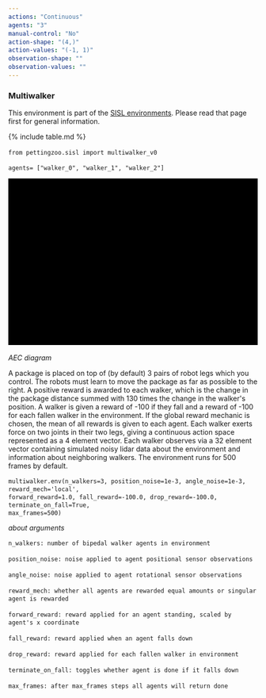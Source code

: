 ```yaml
---
actions: "Continuous"
agents: "3"
manual-control: "No"
action-shape: "(4,)"
action-values: "(-1, 1)"
observation-shape: ""
observation-values: ""
---
```


### Multiwalker

This environment is part of the [SISL environments](../sisl). Please read that page first for general information.

{% include table.md %}


`from pettingzoo.sisl import multiwalker_v0`

`agents= ["walker_0", "walker_1", "walker_2"]`

![](sisl_multiwalker.gif)

*AEC diagram*

A package is placed on top of (by default) 3 pairs of robot legs which you control. The robots must learn to move the package as far as possible to the right. A positive reward is awarded to each walker, which is the change in the package distance summed with 130 times the change in the walker's position. A walker is given a reward of -100 if they fall and a reward of -100 for each fallen walker in the environment. If the global reward mechanic is chosen, the mean of all rewards is given to each agent. Each walker exerts force on two joints in their two legs, giving a continuous action space represented as a 4 element vector. Each walker observes via a 32 element vector containing simulated noisy lidar data about the environment and information about neighboring walkers. The environment runs for 500 frames by default.

```
multiwalker.env(n_walkers=3, position_noise=1e-3, angle_noise=1e-3, reward_mech='local',
forward_reward=1.0, fall_reward=-100.0, drop_reward=-100.0, terminate_on_fall=True,
max_frames=500)
```

*about arguments*

```
n_walkers: number of bipedal walker agents in environment

position_noise: noise applied to agent positional sensor observations

angle_noise: noise applied to agent rotational sensor observations

reward_mech: whether all agents are rewarded equal amounts or singular agent is rewarded

forward_reward: reward applied for an agent standing, scaled by agent's x coordinate

fall_reward: reward applied when an agent falls down

drop_reward: reward applied for each fallen walker in environment

terminate_on_fall: toggles whether agent is done if it falls down

max_frames: after max_frames steps all agents will return done

```
